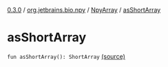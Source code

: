 [0.3.0](../../index.md) / [org.jetbrains.bio.npy](../index.md) / [NpyArray](index.md) / [asShortArray](.)

# asShortArray

`fun asShortArray(): ShortArray` [(source)](https://github.com/JetBrains-Research/npy/blob/0.3.0/src/main/kotlin/org/jetbrains/bio/npy/Npy.kt#L326)